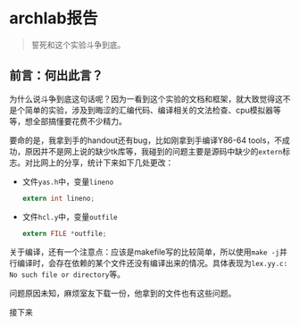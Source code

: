# archlab报告

> 誓死和这个实验斗争到底。

## 前言：何出此言？

为什么说斗争到底这句话呢？因为一看到这个实验的文档和框架，就大致觉得这不是个简单的实验，涉及到晦涩的汇编代码、编译相关的文法检查、cpu模拟器等等，想全部搞懂要花费不少精力。

要命的是，我拿到手的handout还有bug，比如刚拿到手编译Y86-64 tools，不成功，原因并不是网上说的缺少tk库等，我碰到的问题主要是源码中缺少的`extern`标志。对比网上的分享，统计下来如下几处更改：

- 文件`yas.h`中，变量`lineno`
  
  ```c
  extern int lineno;
  ```

- 文件`hcl.y`中，变量`outfile`
  
  ```c
  extern FILE *outfile;
  ```

关于编译，还有一个注意点：应该是makefile写的比较简单，所以使用`make -j`并行编译时，会存在依赖的某个文件还没有编译出来的情况。具体表现为`lex.yy.c: No such file or directory`等。

问题原因未知，麻烦室友下载一份，他拿到的文件也有这些问题。

接下来
